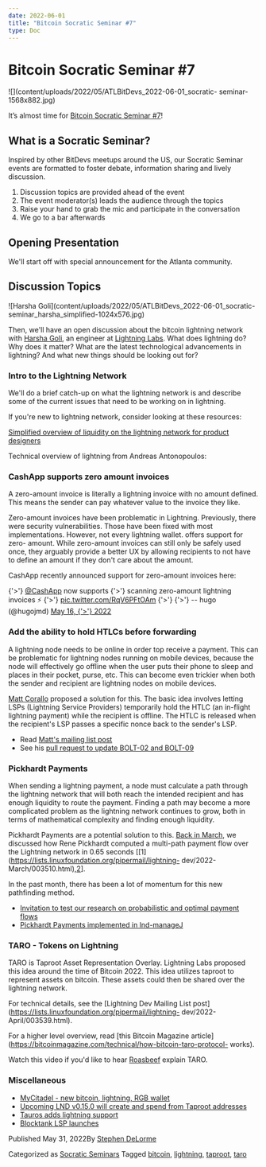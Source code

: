 ```yaml
---
date: 2022-06-01
title: "Bitcoin Socratic Seminar #7"
type: Doc
---
```

# Bitcoin Socratic Seminar #7

![](content/uploads/2022/05/ATLBitDevs_2022-06-01_socratic-
seminar-1568x882.jpg)

It’s almost time for [Bitcoin Socratic Seminar
#7](https://www.meetup.com/atlantabitdevs/events/285545781/)!

## What is a Socratic Seminar?

Inspired by other BitDevs meetups around the US, our Socratic Seminar events
are formatted to foster debate, information sharing and lively discussion.

  1. Discussion topics are provided ahead of the event
  2. The event moderator(s) leads the audience through the topics
  3. Raise your hand to grab the mic and participate in the conversation
  4. We go to a bar afterwards

## Opening Presentation

We'll start off with special announcement for the Atlanta community.

## Discussion Topics

![Harsha Goli](content/uploads/2022/05/ATLBitDevs_2022-06-01_socratic-
seminar_harsha_simplified-1024x576.jpg)

Then, we'll have an open discussion about the bitcoin lightning network with
[Harsha Goli](https://twitter.com/_arshbot), an engineer at [Lightning
Labs](https://lightning.engineering/). What does lightning do? Why does it
matter? What are the latest technological advancements in lightning? And what
new things should be looking out for?

### Intro to the Lightning Network

We'll do a brief catch-up on what the lightning network is and describe some
of the current issues that need to be working on in lightning.

If you're new to lightning network, consider looking at these resources:

[Simplified overview of liquidity on the lightning network for product
designers](https://bitcoin.design/guide/how-it-works/liquidity/)

Technical overview of lightning from Andreas Antonopoulos:

### CashApp supports zero amount invoices

A zero-amount invoice is literally a lightning invoice with no amount defined.
This means the sender can pay whatever value to the invoice they like.

Zero-amount invoices have been problematic in Lightning. Previously, there
were security vulnerabilities. Those have been fixed with most
implementations. However, not every lightning wallet. offers support for zero-
amount. While zero-amount invoices can still only be safely used once, they
arguably provide a better UX by allowing recipients to not have to define an
amount if they don't care about the amount.

CashApp recently announced support for zero-amount invoices here:

{'>'} [@CashApp](https://twitter.com/CashApp?ref_src=twsrc%5Etfw) now supports
{'>'} scanning zero-amount lightning invoices ⚡️
{'>'} [pic.twitter.com/RqV6PFtOAm](https://t.co/RqV6PFtOAm)
{'>'}
{'>'} -- hugo (@hugojmd) [May 16,
{'>'} 2022](https://twitter.com/hugojmd/status/1526337354570825728?ref_src=twsrc%5Etfw)

### Add the ability to hold HTLCs before forwarding

A lightning node needs to be online in order top receive a payment. This can
be problematic for lightning nodes running on mobile devices, because the node
will effectively go offline when the user puts their phone to sleep and places
in their pocket, purse, etc. This can become even trickier when both the
sender and recipient are lightning nodes on mobile devices.

[Matt Corallo](https://twitter.com/TheBlueMatt) proposed a solution for this.
The basic idea involves letting LSPs (Lightning Service Providers) temporarily
hold the HTLC (an in-flight lightning payment) while the recipient is offline.
The HTLC is released when the recipient's LSP passes a specific nonce back to
the sender's LSP.

  * Read [Matt's mailing list post](https://lists.linuxfoundation.org/pipermail/lightning-dev/2021-October/003307.html)
  * See his [pull request to update BOLT-02 and BOLT-09](https://github.com/lightning/bolts/pull/989)

### Pickhardt Payments

When sending a lightning payment, a node must calculate a path through the
lightning network that will both reach the intended recipient and has enough
liquidity to route the payment. Finding a path may become a more complicated
problem as the lightning network continues to grow, both in terms of
mathematical complexity and finding enough liquidity.

Pickhardt Payments are a potential solution to this. [Back in
March](index.html@p=101.html), we discussed how Rene Pickhardt computed a
multi-path payment flow over the Lightning network in 0.65 seconds
[[1](https://lists.linuxfoundation.org/pipermail/lightning-
dev/2022-March/003510.html),[2](https://twitter.com/renepickhardt/status/1501898812620685318?s=12)].

In the past month, there has been a lot of momentum for this new pathfinding
method.

  * [Invitation to test our research on probabilistic and optimal payment flows](https://lists.linuxfoundation.org/pipermail/lightning-dev/2022-May/003582.html)
  * [Pickhardt Payments implemented in lnd-manageJ](https://lists.linuxfoundation.org/pipermail/lightning-dev/2022-May/003583.html)

### TARO - Tokens on Lightning

TARO is Taproot Asset Representation Overlay. Lightning Labs proposed this
idea around the time of Bitcoin 2022. This idea utilizes taproot to represent
assets on bitcoin. These assets could then be shared over the lightning
network.

For technical details, see the [Lightning Dev Mailing List
post](https://lists.linuxfoundation.org/pipermail/lightning-
dev/2022-April/003539.html).

For a higher level overview, read [this Bitcoin Magazine
article](https://bitcoinmagazine.com/technical/how-bitcoin-taro-protocol-
works).

Watch this video if you'd like to hear
[Roasbeef](https://twitter.com/roasbeef) explain TARO.

### Miscellaneous

  * [MyCitadel - new bitcoin, lightning, RGB wallet](https://mycitadel.io/)
  * [Upcoming LND v0.15.0 will create and spend from Taproot addresses](https://github.com/lightningnetwork/lnd/blob/master/docs/release-notes/release-notes-0.15.0.md)
  * [Tauros adds lightning support](https://tauros.io/)
  * [Blocktank LSP launches](https://twitter.com/Synonym_to/status/1519282079007223808)

Published May 31, 2022By [Stephen DeLorme](author/stephen/index.html)

Categorized as [Socratic Seminars](category/socratic-seminars/index.html)
Tagged [bitcoin](tag/bitcoin/index.html),
[lightning](tag/lightning/index.html), [taproot](tag/taproot/index.html),
[taro](tag/taro/index.html)

#